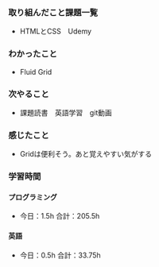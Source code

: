 ### 取り組んだこと課題一覧
- HTMLとCSS　Udemy
### わかったこと
- Fluid Grid
### 次やること
- 課題読書　英語学習　git動画
### 感じたこと
- Gridは便利そう。あと覚えやすい気がする
### 学習時間
#### プログラミング
- 今日：1.5h 合計：205.5h
#### 英語
- 今日：0.5h 合計：33.75h